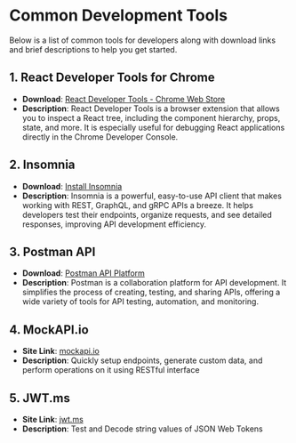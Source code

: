 # Common Development Tools

Below is a list of common tools for developers along with download links and brief descriptions to help you get started.

## 1. React Developer Tools for Chrome
- **Download**: [React Developer Tools - Chrome Web Store](https://chrome.google.com/webstore/detail/react-developer-tools)
- **Description**: React Developer Tools is a browser extension that allows you to inspect a React tree, including the component hierarchy, props, state, and more. It is especially useful for debugging React applications directly in the Chrome Developer Console.

## 2. Insomnia
- **Download**: [Install Insomnia](https://insomnia.rest/download)
- **Description**: Insomnia is a powerful, easy-to-use API client that makes working with REST, GraphQL, and gRPC APIs a breeze. It helps developers test their endpoints, organize requests, and see detailed responses, improving API development efficiency.

## 3. Postman API
- **Download**: [Postman API Platform](https://www.postman.com/downloads/)
- **Description**: Postman is a collaboration platform for API development. It simplifies the process of creating, testing, and sharing APIs, offering a wide variety of tools for API testing, automation, and monitoring.

## 4. MockAPI.io
- **Site Link**: [mockapi.io](https://mockapi.io/)
- **Description**: Quickly setup endpoints, generate custom data, and perform operations on it using RESTful interface

## 5. JWT.ms
- **Site Link**: [jwt.ms](https://jwt.ms/)
- **Description**: Test and Decode string values of JSON Web Tokens